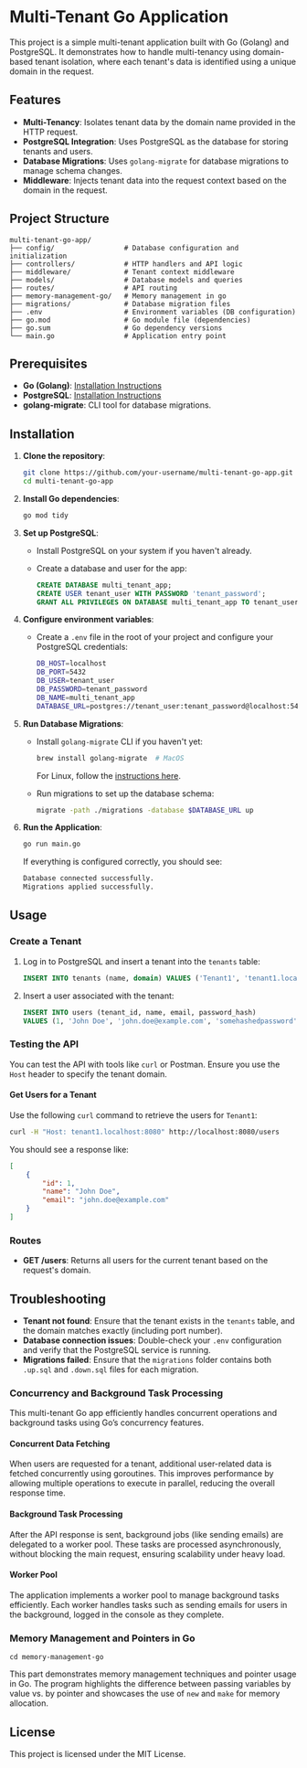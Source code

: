 
# Multi-Tenant Go Application

This project is a simple multi-tenant application built with Go (Golang) and PostgreSQL. It demonstrates how to handle multi-tenancy using domain-based tenant isolation, where each tenant's data is identified using a unique domain in the request.

## Features

- **Multi-Tenancy**: Isolates tenant data by the domain name provided in the HTTP request.
- **PostgreSQL Integration**: Uses PostgreSQL as the database for storing tenants and users.
- **Database Migrations**: Uses `golang-migrate` for database migrations to manage schema changes.
- **Middleware**: Injects tenant data into the request context based on the domain in the request.

## Project Structure

```
multi-tenant-go-app/
├── config/                 # Database configuration and initialization
├── controllers/            # HTTP handlers and API logic
├── middleware/             # Tenant context middleware
├── models/                 # Database models and queries
├── routes/                 # API routing
├── memory-management-go/   # Memory management in go       
├── migrations/             # Database migration files
├── .env                    # Environment variables (DB configuration)
├── go.mod                  # Go module file (dependencies)
├── go.sum                  # Go dependency versions
└── main.go                 # Application entry point
```

## Prerequisites

- **Go (Golang)**: [Installation Instructions](https://golang.org/doc/install)
- **PostgreSQL**: [Installation Instructions](https://www.postgresql.org/download/)
- **golang-migrate**: CLI tool for database migrations.

## Installation

1. **Clone the repository**:

   ```bash
   git clone https://github.com/your-username/multi-tenant-go-app.git
   cd multi-tenant-go-app
   ```

2. **Install Go dependencies**:

   ```bash
   go mod tidy
   ```

3. **Set up PostgreSQL**:
   - Install PostgreSQL on your system if you haven't already.
   - Create a database and user for the app:

     ```sql
     CREATE DATABASE multi_tenant_app;
     CREATE USER tenant_user WITH PASSWORD 'tenant_password';
     GRANT ALL PRIVILEGES ON DATABASE multi_tenant_app TO tenant_user;
     ```

4. **Configure environment variables**:
   - Create a `.env` file in the root of your project and configure your PostgreSQL credentials:

     ```bash
     DB_HOST=localhost
     DB_PORT=5432
     DB_USER=tenant_user
     DB_PASSWORD=tenant_password
     DB_NAME=multi_tenant_app
     DATABASE_URL=postgres://tenant_user:tenant_password@localhost:5432/multi_tenant_app?sslmode=disable
     ```

5. **Run Database Migrations**:
   - Install `golang-migrate` CLI if you haven't yet:

     ```bash
     brew install golang-migrate  # MacOS
     ```

     For Linux, follow the [instructions here](https://github.com/golang-migrate/migrate#cli-usage).

   - Run migrations to set up the database schema:

     ```bash
     migrate -path ./migrations -database $DATABASE_URL up
     ```

6. **Run the Application**:

   ```bash
   go run main.go
   ```

   If everything is configured correctly, you should see:
   ```bash
   Database connected successfully.
   Migrations applied successfully.
   ```

## Usage

### Create a Tenant

1. Log in to PostgreSQL and insert a tenant into the `tenants` table:

   ```sql
   INSERT INTO tenants (name, domain) VALUES ('Tenant1', 'tenant1.localhost:8080');
   ```

2. Insert a user associated with the tenant:

   ```sql
   INSERT INTO users (tenant_id, name, email, password_hash) 
   VALUES (1, 'John Doe', 'john.doe@example.com', 'somehashedpassword');
   ```

### Testing the API

You can test the API with tools like `curl` or Postman. Ensure you use the `Host` header to specify the tenant domain.

#### Get Users for a Tenant

Use the following `curl` command to retrieve the users for `Tenant1`:

```bash
curl -H "Host: tenant1.localhost:8080" http://localhost:8080/users
```

You should see a response like:

```json
[
    {
        "id": 1,
        "name": "John Doe",
        "email": "john.doe@example.com"
    }
]
```

### Routes

- **GET /users**: Returns all users for the current tenant based on the request's domain.

## Troubleshooting

- **Tenant not found**: Ensure that the tenant exists in the `tenants` table, and the domain matches exactly (including port number).
- **Database connection issues**: Double-check your `.env` configuration and verify that the PostgreSQL service is running.
- **Migrations failed**: Ensure that the `migrations` folder contains both `.up.sql` and `.down.sql` files for each migration.


### Concurrency and Background Task Processing

This multi-tenant Go app efficiently handles concurrent operations and background tasks using Go’s concurrency features.

#### **Concurrent Data Fetching**
When users are requested for a tenant, additional user-related data is fetched concurrently using goroutines. This improves performance by allowing multiple operations to execute in parallel, reducing the overall response time.

#### **Background Task Processing**
After the API response is sent, background jobs (like sending emails) are delegated to a worker pool. These tasks are processed asynchronously, without blocking the main request, ensuring scalability under heavy load.

#### **Worker Pool**
The application implements a worker pool to manage background tasks efficiently. Each worker handles tasks such as sending emails for users in the background, logged in the console as they complete.


### Memory Management and Pointers in Go

```
cd memory-management-go
```
This part demonstrates memory management techniques and pointer usage in Go. The program highlights the difference between passing variables by value vs. by pointer and showcases the use of `new` and `make` for memory allocation. 

## License

This project is licensed under the MIT License.
